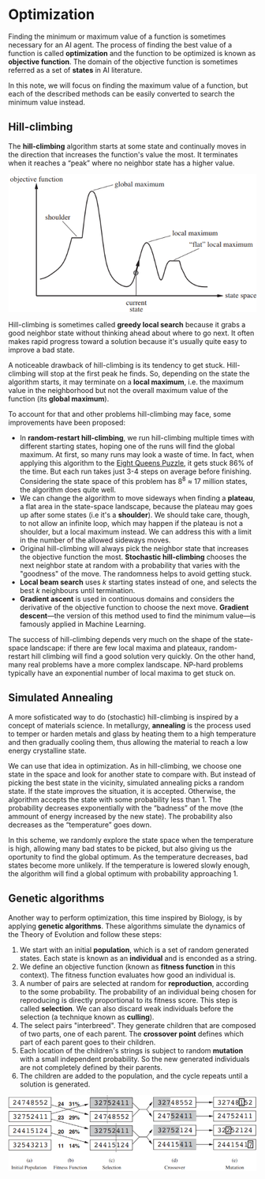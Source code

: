# Optimization
Finding the minimum or maximum value of a function is sometimes necessary for an AI agent. The process of finding the best value of a function is called **optimization** and the function to be optimized is known as **objective function**. The domain of the objective function is sometimes referred as a set of **states** in AI literature.

In this note, we will focus on finding the maximum value of a function, but each of the described methods can be easily converted to search the minimum value instead.

## Hill-climbing
The **hill-climbing** algorithm starts at some state and continually moves in the direction that increases the function's value the most. It terminates when it reaches a “peak” where no neighbor state has a higher value.

<p align="center"><img src="images/hill-climbing.png" title="Hill-climbing" /></p>

Hill-climbing is sometimes called **greedy local search** because it grabs a good neighbor state without thinking ahead about where to go next. It often makes rapid progress toward a solution because it's usually quite easy to improve a bad state.

A noticeable drawback of hill-climbing is its tendency to get stuck. Hill-climbing will stop at the first peak he finds. So, depending on the state the algorithm starts, it may terminate on a **local maximum**, i.e. the maximum value in the neighborhood but not the overall maximum value of the function (its **global maximum**).

To account for that and other problems hill-climbing may face, some improvements have been proposed:

* In **random-restart hill-climbing**, we run hill-climbing multiple times with different starting states, hoping one of the runs will find the global maximum. At first, so many runs may look a waste of time. In fact, when applying this algorithm to the [Eight Queens Puzzle](https://en.wikipedia.org/wiki/Eight_queens_puzzle), it gets stuck 86% of the time. But each run takes just 3-4 steps on average before finishing. Considering the state space of this problem has 8<sup>8</sup> ≈ 17 million states, the algorithm does quite well.
* We can change the algorithm to move sideways when finding a **plateau**, a flat area in the state-space landscape, because the plateau may goes up after some states (i.e it's a **shoulder**). We should take care, though, to not allow an infinite loop, which may happen if the plateau is not a shoulder, but a local maximum instead. We can address this with a limit in the number of the allowed sideways moves.
* Original hill-climbing will always pick the neighbor state that increases the objective function the most. **Stochastic hill-climbing** chooses the next neighbor state at random with a probability that varies with the "goodness" of the move. The randomness helps to avoid getting stuck.
* **Local beam search** uses *k* starting states instead of one, and selects the best *k* neighbours until termination.
* **Gradient ascent** is used in continuous domains and considers the derivative of the objective function to choose the next move. **Gradient descent**—the version of this method used to find the minimum value—is famously applied in Machine Learning.

The success of hill-climbing depends very much on the shape of the state-space landscape: if there are few local maxima and plateaux, random-restart hill climbing will find a good solution very quickly. On the other hand, many real problems have a more complex landscape. NP-hard problems typically have an exponential number of local maxima to get stuck on.

## Simulated Annealing
A more sofisticated way to do (stochastic) hill-climbing is inspired by a concept of materials science. In metallurgy, **annealing** is the process used to temper or harden metals and glass by heating them to a high temperature and then gradually cooling them, thus allowing the material to reach a low energy crystalline state.

We can use that idea in optimization. As in hill-climbing, we choose one state in the space and look for another state to compare with. But instead of picking the best state in the vicinity, simulated annealing picks a random state. If the state improves the situation, it is accepted. Otherwise, the algorithm accepts the state with some probability less than 1. The probability decreases exponentially with the “badness” of the move (the ammount of energy increased by the new state). The probability also decreases as the “temperature” goes down.

In this scheme, we randomly explore the state space when the temperature is high, allowing many bad states to be picked, but also giving us the oportunity to find the global optimum. As the temperature decreases, bad states become more unlikely. If the temperature is lowered slowly enough, the algorithm will find a global optimum with probability approaching 1.

## Genetic algorithms
Another way to perform optimization, this time inspired by Biology, is by applying **genetic algorithms**. These algorithms simulate the dynamics of the Theory of Evolution and follow these steps:

1. We start with an initial **population**, which is a set of random generated states. Each state is known as an **individual** and is enconded as a string.
2. We define an objective function (known as **fitness function** in this context). The fitness function evaluates how good an individual is.
3. A number of pairs are selected at random for **reproduction**, according to the some probability. The probability of an individual being chosen for reproducing is directly proportional to its fitness score. This step is called **selection**. We can also discard weak individuals before the selection (a technique known as **culling**).
4. The select pairs "interbreed". They generate children that are composed of two parts, one of each parent. The **crossover point** defines which part of each parent goes to their children.
5. Each location of the children's strings is subject to random **mutation** with a small independent probability. So the new generated individuals are not completely defined by their parents.
6. The children are added to the population, and the cycle repeats until a solution is generated.

<p align="center"><img src="images/genetic_algorithm.png" title="Genetic algorithm" /></p>

